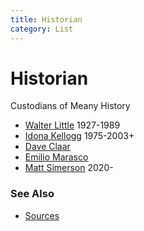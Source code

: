 ```yaml
---
title: Historian
category: List
---
```

# Historian

Custodians of Meany History

* [Walter Little](/Person/Walter-Little) 1927-1989
* [Idona Kellogg](/Person/Idona-Kellogg) 1975-2003+
* [Dave Claar](/Person/Dave-Claar)
* [Emilio Marasco](/Person/Emilio-Marasco)
* [Matt Simerson](/Person/Matt-Simerson) 2020-

### See Also

* [Sources](/Sources)
